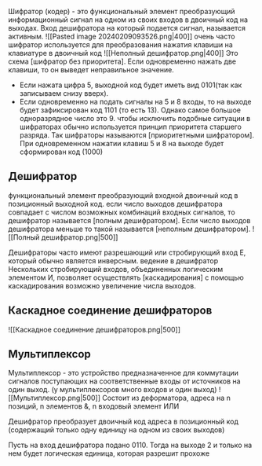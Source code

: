 
Шифратор (кодер) - это функциональный элемент преобразующий информационный сигнал на одном из своих входов в двоичный код на выходах.
Вход дешифратора на который подается сигнал, называется активным. 
![[Pasted image 20240209093526.png|400]]
очень часто шифратор используется для преобразования нажатия клавиши на клавиатуре в двоичный код
![[Неполный дешифратор.png|400]]
Это схема [шифратор без приоритета]. Если одновременно нажать две клавиши, то он выведет неправильное значение.
- Если нажата цифра 5, выходной код будет иметь вид 0101(так как записываем снизу вверх).
- Если одновременно на подать сигналы на 5 и 8 входы, то на выходе будет зафиксирован код 1101 (то есть 13).  Однако самое большое одноразрядное число это 9.
чтобы исключить подобные ситуации в шифраторах обычно используется принцип приоритета старшего разряда.
Так шифраторы называются [приоритетными шифратором]. При одновременном нажатии клавиш 5 и 8 на выходе будет сформирован код (1000)

## Дешифратор 
функциональный элемент преобразующий входной двоичный код в позиционный выходной код. если число выходов дешифратора совпадает с числом возможных комбинаций входных сигналов, то дешифратор называется [полным дешифратором]. Если число выходов дешифратора меньше то такой называется [неполным дешифратором]. 
![[Полный дешифратор.png|500]]

Дешифраторы часто имеют разрешающий или стробирующий вход E, который обычно является инверсным. 
ведение в дешифратор Нескольких стробирующий входов, объединенных логическим элементом И, позволяет осуществлять [каскадирования]
с помощью каскадирования возможно увеличение числа выходов.

## Каскадное соединение дешифраторов
![[Каскадное соединение дешифраторов.png|500]]

## Мультиплексор
Мультиплексор - это устройство предназначенное для коммутации сигналов поступающих на соответственные входы от источников на один выход. (у мультиплексоров много входов и один выход)
![[Мультиплексор.png|500]]
Состоит из деформатора, адреса на n позиций, n элементов &, n входовый элемент ИЛИ 

Дешифратор преобразует двоичный код адреса в позиционный код (содержащий только одну единицу на одном из своих выходов)

Пусть на вход дешифратора подано 0110. Тогда на выходе 2 и только на нем будет логическая единица, которая разрешит прохоже